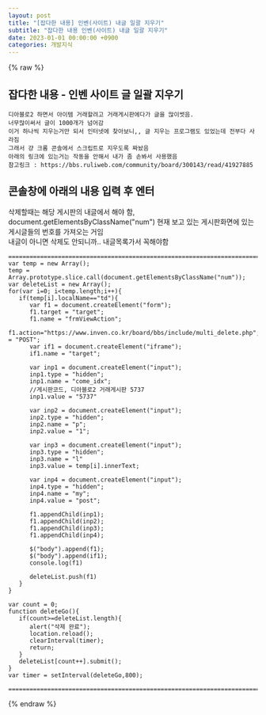 ```yaml
---  
layout: post  
title: "[잡다한 내용] 인벤(사이트) 내글 일괄 지우기"  
subtitle: "잡다한 내용 인벤(사이트) 내글 일괄 지우기"  
date: 2023-01-01 00:00:00 +0900  
categories: 개발지식  
---  
```

{% raw %}  
## 잡다한 내용 - 인벤 사이트 글 일괄 지우기  
  
	디아블로2 하면서 아이템 거래할려고 거래게시판에다가 글을 많이썻음.  
	너무많이써서 글이 1000개가 넘어감  
	이거 하나씩 지우는거만 되서 인터넷에 찾아보니,, 글 지우는 프로그램도 있었는데 전부다 사라짐  
	그래서 걍 크롬 콘솔에서 스크립트로 지우도록 짜놨음  
	아래의 링크에 있는거는 작동을 안해서 내가 좀 손봐서 사용했음  
	참고링크 : https://bbs.ruliweb.com/community/board/300143/read/41927885  
  
## 콘솔창에 아래의 내용 입력 후 엔터  
  
삭제할때는 해당 게시판의 내글에서 해야 함,  
document.getElementsByClassName("num") 현재 보고 있는 게시판화면에 있는 게시글들의 번호를 가져오는 거임  
내글이 아니면 삭제도 안되니까.. 내글목록가서 꼭해야함  
  
	======================================================================================================  
	var temp = new Array();  
	temp = Array.prototype.slice.call(document.getElementsByClassName("num"));  
	var deleteList = new Array();  
	for(var i=0; i<temp.length;i++){  
	   if(temp[i].localName=="td"){  
		  var f1 = document.createElement("form");  
		  f1.target = "target";  
		  f1.name = "frmViewAction";  
		  f1.action="https://www.inven.co.kr/board/bbs/include/multi_delete.php";f1.method = "POST";  
		  var if1 = document.createElement("iframe");  
		  if1.name = "target";  
  
		  var inp1 = document.createElement("input");  
		  inp1.type = "hidden";  
		  inp1.name = "come_idx";  
		  //게시판코드, 디아블로2 거래게시판 5737  
		  inp1.value = "5737"  
  
		  var inp2 = document.createElement("input");  
		  inp2.type = "hidden";  
		  inp2.name = "p";  
		  inp2.value = "1";  
  
		  var inp3 = document.createElement("input");  
		  inp3.type = "hidden";  
		  inp3.name = "l"  
		  inp3.value = temp[i].innerText;  
  
		  var inp4 = document.createElement("input");  
		  inp4.type = "hidden";  
		  inp4.name = "my";  
		  inp4.value = "post";  
  
		  f1.appendChild(inp1);  
		  f1.appendChild(inp2);  
		  f1.appendChild(inp3);  
		  f1.appendChild(inp4);  
  
		  $("body").append(f1);  
		  $("body").append(if1);  
		  console.log(f1)  
  
		  deleteList.push(f1)  
	   }  
	}  
  
	var count = 0;  
	function deleteGo(){  
	   if(count>=deleteList.length){  
		  alert("삭제 완료");  
		  location.reload();  
		  clearInterval(timer);  
		  return;  
	   }  
	   deleteList[count++].submit();  
	}  
	var timer = setInterval(deleteGo,800);  
  
	======================================================================================================  
{% endraw %}